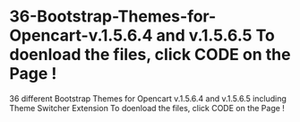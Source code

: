 # 36-Bootstrap-Themes-for-Opencart-v.1.5.6.4 and v.1.5.6.5 To doenload the files, click CODE on the Page !
36 different Bootstrap Themes for Opencart v.1.5.6.4 and v.1.5.6.5
including Theme Switcher Extension
To doenload the files, click CODE on the Page !
